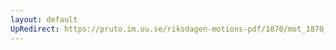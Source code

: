```yaml
---
layout: default
UpRedirect: https://pruto.im.uu.se/riksdagen-motions-pdf/1870/mot_1870__ak__1/mot_1870__ak__1-003.pdf
---
```

